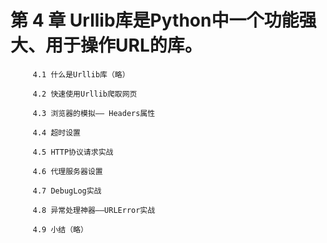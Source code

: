 # 第 4 章 Urllib库是Python中一个功能强大、用于操作URL的库。
  
         4.1 什么是Urllib库（略）
         
         4.2 快速使用Urllib爬取网页
         
         4.3 浏览器的模拟—— Headers属性
         
         4.4 超时设置
         
         4.5 HTTP协议请求实战
         
         4.6 代理服务器设置
         
         4.7 DebugLog实战
         
         4.8 异常处理神器——URLError实战
         
         4.9 小结（略）
  
